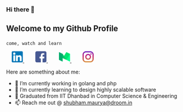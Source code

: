 ### Hi there 👋
## Welcome to my Github Profile
 `come, watch and learn`

<a href="https://www.linkedin.com/in/codeshaurya/" style="margin:15px">
 <img src="https://raw.githubusercontent.com/codeShaurya/codeShaurya/master/assets/linkedin.png" alt="Linkedin" width="30">
</a>

<a href="https://www.facebook.com/code.shaury" style="margin:15px">
 <img src="https://raw.githubusercontent.com/codeShaurya/codeShaurya/master/assets/facebook.png" alt="FAcebook" width="30">
</a>

<a href="https://medium.com/@code.shaurya" style="margin:15px">
 <img src="https://raw.githubusercontent.com/codeShaurya/codeShaurya/master/assets/medium.png" alt="Medium" width="30">
</a>

<a href="https://www.instagram.com/code.shaurya/" style="margin:15px">
 <img src="https://raw.githubusercontent.com/codeShaurya/codeShaurya/master/assets/instagram.png" alt="Instagram" width="30">
</a>

Here are something about me:

- 🔭 I’m currently working in golang and php
- 🌱 I’m currently learning to design highly scalable software
- 🌱 Graduated from IIT Dhanbad in Computer Science & Engineering
- 📫 Reach me out @ shubham.maurya@droom.in
 
<!--
**codeShaurya/codeShaurya** is a ✨ _special_ ✨ repository because its `README.md` (this file) appears on your GitHub profile.

Here are some ideas to get you started:

- 🔭 I’m currently working on ...
- 🌱 I’m currently learning ...
- 👯 I’m looking to collaborate on ...
- 🤔 I’m looking for help with ...
- 💬 Ask me about ...
- 📫 How to reach me: ...
- 😄 Pronouns: ...
- ⚡ Fun fact: ...
-->
